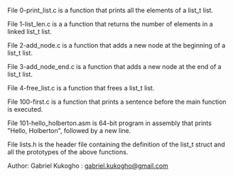 File 0-print_list.c is a function that prints all the elements of a list_t list.

File 1-list_len.c is a a function that returns the number of elements in a linked list_t list.

File 2-add_node.c is a function that adds a new node at the beginning of a list_t list.

File 3-add_node_end.c is a function that adds a new node at the end of a list_t list.

File 4-free_list.c is a function that frees a list_t list.

File 100-first.c is a function that prints a sentence before the main function is executed.

File 101-hello_holberton.asm is 64-bit program in assembly that prints "Hello, Holberton", followed by a new line.

File lists.h is the header file containing the definition of the list_t struct and all the prototypes of the above functions.

Author:
Gabriel Kukogho : gabriel.kukogho@gmail.com
